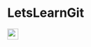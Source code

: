 # LetsLearnGit

<a href="https://cathedralschoolilorg-my.sharepoint.com/:p:/g/personal/k7661_365i_team/Ebz3KPsnSmRIqXHyW3H06fwB8y-2E0PuHxur24s1i-VS2g?e=QH9Ko5"><img src="https://img.shields.io/badge/Presentation-Click%20to%20View-green[700]" height="25"></a>

